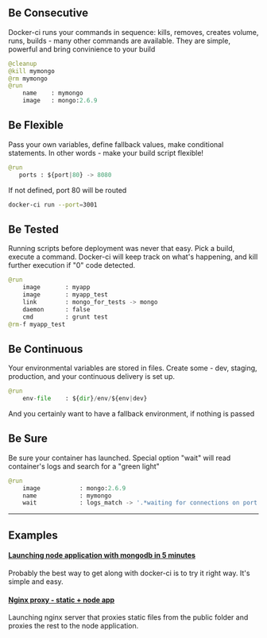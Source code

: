 ## Be Consecutive

Docker-ci runs your commands in sequence: kills, removes, creates volume, runs, builds - many other commands are available. They are simple, powerful and bring convinience to your build

```python
@cleanup
@kill mymongo
@rm mymongo
@run
	name	: mymongo
	image   : mongo:2.6.9
```


## Be Flexible

Pass your own variables, define fallback values, make conditional statements. In other words - make your build script flexible!

```python
@run 
   ports : ${port|80} -> 8080
```

If not defined, port 80 will be routed

```bash
docker-ci run --port=3001
```

## Be Tested

Running scripts before deployment was never that easy. Pick a build, execute a command.
Docker-ci will keep track on what's happening, and kill further execution if "0" code detected.

```python
@run
	image 		: myapp
	image 		: myapp_test
	link  		: mongo_for_tests -> mongo
	daemon 		: false
	cmd 		: grunt test
@rm-f myapp_test
```


## Be Continuous


Your environmental variables are stored in files. Create some - dev, staging, production, and your continuous delivery is set up. 

```python
@run
	env-file 	: ${dir}/env/${env|dev}
```

And you certainly want to have a fallback environment, if nothing is passed


## Be Sure


Be sure your container has launched. Special option "wait" will read container's logs and search for a "green light"

```python
@run 
	image 			: mongo:2.6.9
	name  			: mymongo
 	wait    		: logs_match -> '.*waiting for connections on port 27017.*'
```


---

## Examples

#### [Launching node application with mongodb in 5 minutes](/how-to-launch-node-application-with-mongodb-using-docker-ci)
Probably the best way to get along with docker-ci is to try it right way. It's simple and easy. 

#### [Nginx proxy - static + node app](/nginx-app-static-files-and-node-application)
Launching nginx server that proxies static files from the public folder and proxies the rest to the node application.







